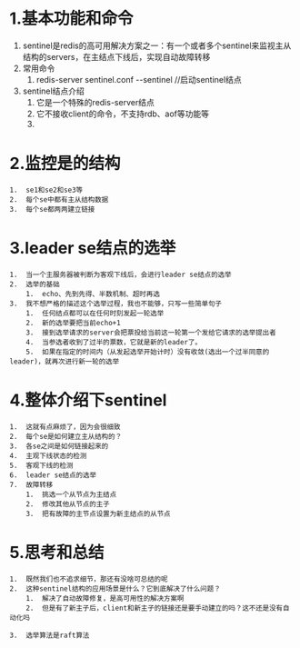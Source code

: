 # 1.基本功能和命令
1.  sentinel是redis的高可用解决方案之一：有一个或者多个sentinel来监视主从结构的servers，在主结点下线后，实现自动故障转移
2.  常用命令
    1.  redis-server sentinel.conf  --sentinel //启动sentinel结点
3.  sentinel结点介绍
    1.  它是一个特殊的redis-server结点
    2.  它不接收client的命令，不支持rdb、aof等功能等
    3.  

# 2.监控是的结构
    1.  se1和se2和se3等
    2.  每个se中都有主从结构数据
    3.  每个se都两两建立链接
    
# 3.leader se结点的选举
    1.  当一个主服务器被判断为客观下线后，会进行leader se结点的选举
    2.  选举的基础
        1.  echo、先到先得、半数机制、超时再选
    3.  我不想严格的描述这个选举过程，我也不能够，只写一些简单句子
        1.  任何结点都可以在任何时刻发起一轮选举
        2.  新的选举要把当前echo+1
        3.  接到选举请求的server会把票投给当前这一轮第一个发给它请求的选举提出者
        4.  当参选者收到了过半的票数，它就是新的leader了。
        5.  如果在指定的时间内（从发起选举开始计时）没有收敛(选出一个过半同意的leader)，就再次进行新一轮的选举

# 4.整体介绍下sentinel
    1.  这就有点麻烦了，因为会很细致
    2.  每个se是如何建立主从结构的？
    3.  各se之间是如何链接起来的
    4.  主观下线状态的检测
    5.  客观下线的检测
    6.  leader se结点的选举
    7.  故障转移
        1.  挑选一个从节点为主结点
        2.  修改其他从节点的主子
        3.  把有故障的主节点设置为新主结点的从节点
    

# 5.思考和总结
    1.  既然我们也不追求细节，那还有没啥可总结的呢
    2.  这种sentinel结构的应用场景是什么？它到底解决了什么问题？
        1.  解决了自动故障修复，是高可用性的解决方案啊
        2.  但是有了新主子后，client和新主子的链接还是要手动建立的吗？这不还是没有自动化吗
       
    3.  选举算法是raft算法
    